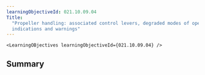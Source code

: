 ```yaml
---
learningObjectiveId: 021.10.09.04
Title:
  "Propeller handling: associated control levers, degraded modes of operation,
  indications and warnings"
---
```


```tsx eval
<LearningOBjectives learningObjectiveId={021.10.09.04} />
```

## Summary
